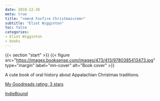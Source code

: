 ```yaml
---
date: 2010-12-26
meta: true
title: "<em>A Foxfire Christmas</em>"
subtitle: "Eliot Wigginton"
toc: false
categories:
- Eliot Wigginton
- books
---
```


{{< section "start" >}}
{{< figure src="https://images.booksense.com/images/473/413/9780385413473.jpg" type="margin" label="mn-cover" alt="Book cover" >}}

A cute book of oral history about Appalachian Christmas traditions. 

[My Goodreads rating: 3 stars](https://www.goodreads.com/review/show/137287739)  

[IndieBound](https://www.indiebound.org/book/9780385413473)
